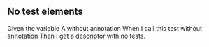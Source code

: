 ## No test elements

Given the variable A without annotation
When I call this test without annotation
Then I get a descriptor with no tests.